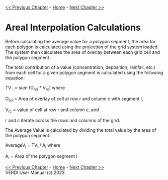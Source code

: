 <!-- BEGIN COMMENT -->
  
[<< Previous Chapter](VERDI_ch18.md) - [Home](README.md) - [Next Chapter >>](VERDI_ch20.md)

<!-- END COMMENT -->
 

Areal Interpolation Calculations
=================================

Before calculating the average value for a polygon segment, the area for each polygon is calculated using the projection of the grid system loaded. The system then calculates the area of overlay between each grid cell and the polygon segment.

The total contribution of a value (concentration, deposition, rainfall, etc.) from each cell for a given polygon segment is calculated using the following equation:

TV <sub>i</sub> = sum (O<sub>rci</sub> * V<sub>rc</sub>) where

O<sub>rci</sub> = Area of overlay of cell at row r and column c with segment i,

V<sub>rc</sub> = value of cell at row r and column c, and

r and c iterate across the rows and columns of the grid.

The Average Value is calculated by dividing the total value by the area of the polygon segment:

AverageV<sub>i</sub> = TV<sub>i</sub> / A<sub>i</sub> where

A<sub>i</sub> = Area of the polygon segment i

<!-- BEGIN COMMENT -->

[<< Previous Chapter](VERDI_ch18.md) - [Home](README.md) - [Next Chapter >>](VERDI_ch20.md)<br>
VERDI User Manual (c) 2023<br>

<!-- END COMMENT -->

